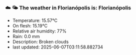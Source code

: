 ### ☁️ 🌤️  The weather in Florianópolis is: Florianópolis

- Temperature: 15.57°C
- On flesh: 15.19°C
- Relative air humidity: 77%
- Rain: 0.0 mm
- Description: Broken clouds
- last updated: 2025-06-07T03:11:58.882734
